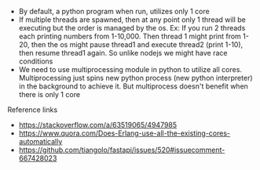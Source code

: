 - By default, a python program when run, utilizes only 1 core
- If multiple threads are spawned, then at any point only 1 thread will be executing but the order is managed by the os.
  Ex: If you run 2 threads each printing numbers from 1-10,000. Then thread 1 might print from 1-20, then the os might pause thread1 and execute thread2 (print 1-10), then resume thread1 again. So unlike nodejs we might have race conditions
- We need to use multiprocessing module in python to utilize all cores. Multiprocessing just spins new python process (new python interpreter) in the background to achieve it.
  But multiprocess doesn't benefit when there is only 1 core


Reference links
- https://stackoverflow.com/a/63519065/4947985
- https://www.quora.com/Does-Erlang-use-all-the-existing-cores-automatically
- https://github.com/tiangolo/fastapi/issues/520#issuecomment-667428023
